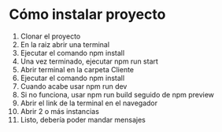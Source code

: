 # Cómo instalar proyecto 


1. Clonar el proyecto
2. En la raiz abrir una terminal
3. Ejecutar el comando npm install
4. Una vez terminado, ejecutar npm run start
5. Abrir terminal en la carpeta Cliente
6. Ejecutar el comando npm install
7. Cuando acabe usar npm run dev
8. Si no funciona, usar npm run build seguido de npm preview
9. Abrir el link de la terminal en el navegador
10. Abrir 2 o más instancias
11. Listo, debería poder mandar mensajes
